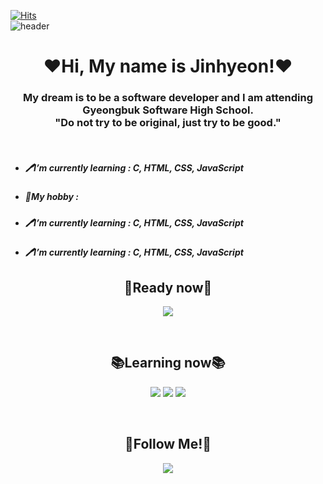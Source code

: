 [![Hits](https://hits.seeyoufarm.com/api/count/incr/badge.svg?url=https%3A%2F%2Fgithub.com%2FJinhyeonE07&count_bg=%23214488&title_bg=%231856CA&icon=github.svg&icon_color=%23E7E7E7&title=GitHub&edge_flat=false)](https://hits.seeyoufarm.com)
<br>
![header](https://capsule-render.vercel.app/api?type=waving&color=auto&height=300&section=header&text=Kim%20Jinhyeon&fontSize=100&animation=fadeIn&fontAlignY=38&descAlignY=51&descAlign=62)
<h1 align="center">❤️Hi, My name is Jinhyeon!❤️</h1>
<h3 align="center">My dream is to be a software developer and I am attending Gyeongbuk Software High School.<br>
"Do not try to be original, just try to be good."</h3><br>
<p>
    <ul>
        <li><h5>🖊️I’m currently learning : C, HTML, CSS, JavaScript</h5></li>
        <li><h5>🤟My hobby : </h5></li>
        <li><h5>🖊️I’m currently learning : C, HTML, CSS, JavaScript</h5></li>
        <li><h5>🖊️I’m currently learning : C, HTML, CSS, JavaScript</h5></li>
    </ul>    
</p>

<h2 align="center">📖Ready now📖</h2> 
<p align="center">
<img src="https://img.shields.io/badge/C-4169E1?style=flat-square&logo=c&logoColor=white">
</p><br>

<h2 align="center">📚Learning now📚</h2>
<p align="center">
    <img src="https://img.shields.io/badge/HTML5-FF4500?style=flat-square&logo=html5&logoColor=white">
    <img src="https://img.shields.io/badge/CSS3-4169E1?style=flat-square&logo=CSS3&logoColor=white">
    <img src="https://img.shields.io/badge/Javascript-ffb13b?style=flat-square&logo=javascript&logoColor=white">
</p><br>



<h2 align="center">🤩Follow Me!🤩</h2>
<p align="center">
    <a href="https://www.instagram.com/hyeon._.2007/">
        <img
            src="https://img.shields.io/badge/Instagram-E4405F?style=flat-square&logo=Instagram&logoColor=white&link=https://www.instagram.com/hye_inisfree/"></a>
</p>
